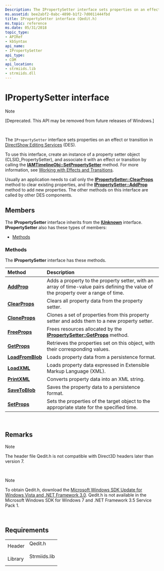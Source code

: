```yaml
---
Description: The IPropertySetter interface sets properties on an effect or transition in DirectShow Editing Services (DES).To use this interface, create an instance of a property setter object (CLSID\_PropertySetter), and associate it with an effect or transition by calling the IAMTimelineObj::SetPropertySetter method. For more information, see Working with Effects and Transitions.Usually an application needs to call only the IPropertySetter::ClearProps method to clear existing properties, and the IPropertySetter::AddProp method to add new properties. The other methods on this interface are called by other DES components.
ms.assetid: bee2abf2-0abc-4890-b1f2-7d0011444fbd
title: IPropertySetter interface (Qedit.h)
ms.topic: reference
ms.date: 05/31/2018
topic_type: 
- APIRef
- kbSyntax
api_name: 
- IPropertySetter
api_type: 
- COM
api_location: 
- strmiids.lib
- strmiids.dll
---
```


# IPropertySetter interface

> [!Note]  
> \[Deprecated. This API may be removed from future releases of Windows.\]

 

The `IPropertySetter` interface sets properties on an effect or transition in [DirectShow Editing Services](directshow-editing-services.md) (DES).

To use this interface, create an instance of a property setter object (CLSID\_PropertySetter), and associate it with an effect or transition by calling the [**IAMTimelineObj::SetPropertySetter**](iamtimelineobj-setpropertysetter.md) method. For more information, see [Working with Effects and Transitions](working-with-effects-and-transitions.md).

Usually an application needs to call only the [**IPropertySetter::ClearProps**](ipropertysetter-clearprops.md) method to clear existing properties, and the [**IPropertySetter::AddProp**](ipropertysetter-addprop.md) method to add new properties. The other methods on this interface are called by other DES components.

## Members

The **IPropertySetter** interface inherits from the [**IUnknown**](https://msdn.microsoft.com/library/ms680509(v=VS.85).aspx) interface. **IPropertySetter** also has these types of members:

-   [Methods](#methods)

### Methods

The **IPropertySetter** interface has these methods.



| Method                                               | Description                                                                                                                                   |
|:-----------------------------------------------------|:----------------------------------------------------------------------------------------------------------------------------------------------|
| [**AddProp**](ipropertysetter-addprop.md)           | Adds a property to the property setter, with an array of time-value pairs defining the value of the property over a range of time.<br/> |
| [**ClearProps**](ipropertysetter-clearprops.md)     | Clears all property data from the property setter.<br/>                                                                                 |
| [**CloneProps**](ipropertysetter-cloneprops.md)     | Clones a set of properties from this property setter and adds them to a new property setter.<br/>                                       |
| [**FreeProps**](ipropertysetter-freeprops.md)       | Frees resources allocated by the [**IPropertySetter::GetProps**](ipropertysetter-getprops.md) method.<br/>                             |
| [**GetProps**](ipropertysetter-getprops.md)         | Retrieves the properties set on this object, with their corresponding values.<br/>                                                      |
| [**LoadFromBlob**](ipropertysetter-loadfromblob.md) | Loads property data from a persistence format.<br/>                                                                                     |
| [**LoadXML**](ipropertysetter-loadxml.md)           | Loads property data expressed in Extensible Markup Language (XML).<br/>                                                                 |
| [**PrintXML**](ipropertysetter-printxml.md)         | Converts property data into an XML string.<br/>                                                                                         |
| [**SaveToBlob**](ipropertysetter-savetoblob.md)     | Saves the property data to a persistence format.<br/>                                                                                   |
| [**SetProps**](ipropertysetter-setprops.md)         | Sets the properties of the target object to the appropriate state for the specified time.<br/>                                          |



 

## Remarks

> [!Note]  
> The header file Qedit.h is not compatible with Direct3D headers later than version 7.

 

> [!Note]  
> To obtain Qedit.h, download the [Microsoft Windows SDK Update for Windows Vista and .NET Framework 3.0](https://go.microsoft.com/fwlink/p/?linkid=129787). Qedit.h is not available in the Microsoft Windows SDK for Windows 7 and .NET Framework 3.5 Service Pack 1.

 

## Requirements



|                    |                                                                                         |
|--------------------|-----------------------------------------------------------------------------------------|
| Header<br/>  | <dl> <dt>Qedit.h</dt> </dl>      |
| Library<br/> | <dl> <dt>Strmiids.lib</dt> </dl> |



 

 




